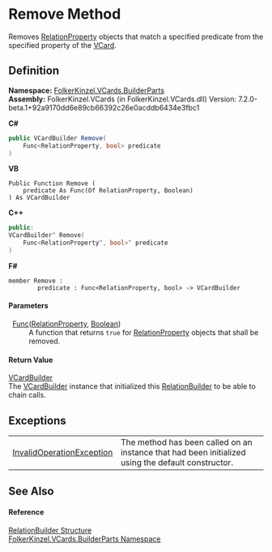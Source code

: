 # Remove Method


Removes <a href="fafb9a2d-3fc2-1db2-dd49-90299dc5fc8e.md">RelationProperty</a> objects that match a specified predicate from the specified property of the <a href="3e2b7a12-e0a3-230d-01ba-69b9f3ec3464.md">VCard</a>.



## Definition
**Namespace:** <a href="30716183-7f69-ceb8-b5fe-4d9f23e7fd2b.md">FolkerKinzel.VCards.BuilderParts</a>  
**Assembly:** FolkerKinzel.VCards (in FolkerKinzel.VCards.dll) Version: 7.2.0-beta.1+92a9170dd6e89cb66392c26e0acddb6434e3fbc1

**C#**
``` C#
public VCardBuilder Remove(
	Func<RelationProperty, bool> predicate
)
```
**VB**
``` VB
Public Function Remove ( 
	predicate As Func(Of RelationProperty, Boolean)
) As VCardBuilder
```
**C++**
``` C++
public:
VCardBuilder^ Remove(
	Func<RelationProperty^, bool>^ predicate
)
```
**F#**
``` F#
member Remove : 
        predicate : Func<RelationProperty, bool> -> VCardBuilder 
```



#### Parameters
<dl><dt>  <a href="https://learn.microsoft.com/dotnet/api/system.func-2" target="_blank" rel="noopener noreferrer">Func</a>(<a href="fafb9a2d-3fc2-1db2-dd49-90299dc5fc8e.md">RelationProperty</a>, <a href="https://learn.microsoft.com/dotnet/api/system.boolean" target="_blank" rel="noopener noreferrer">Boolean</a>)</dt><dd>A function that returns <code>true</code> for <a href="fafb9a2d-3fc2-1db2-dd49-90299dc5fc8e.md">RelationProperty</a> objects that shall be removed.</dd></dl>

#### Return Value
<a href="4254b25b-c39b-3224-d22e-0072642cabb3.md">VCardBuilder</a>  
The <a href="4254b25b-c39b-3224-d22e-0072642cabb3.md">VCardBuilder</a> instance that initialized this <a href="04f14093-e168-1dba-ea0c-b6d3cb00ed0a.md">RelationBuilder</a> to be able to chain calls.

## Exceptions
<table>
<tr>
<td><a href="https://learn.microsoft.com/dotnet/api/system.invalidoperationexception" target="_blank" rel="noopener noreferrer">InvalidOperationException</a></td>
<td>The method has been called on an instance that had been initialized using the default constructor.</td></tr>
</table>

## See Also


#### Reference
<a href="04f14093-e168-1dba-ea0c-b6d3cb00ed0a.md">RelationBuilder Structure</a>  
<a href="30716183-7f69-ceb8-b5fe-4d9f23e7fd2b.md">FolkerKinzel.VCards.BuilderParts Namespace</a>  
